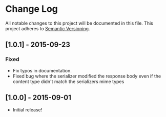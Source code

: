 # Change Log
All notable changes to this project will be documented in this file.
This project adheres to [Semantic Versioning](http://semver.org/).

## [1.0.1] - 2015-09-23
### Fixed
- Fix typos in documentation.
- Fixed bug where the serializer modified the response body even if the content type didn't match the serializers mime types

## [1.0.0] - 2015-09-01
- Initial release!
